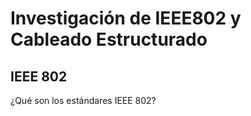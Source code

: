 # Investigación de IEEE802 y Cableado Estructurado

## IEEE 802
 
¿Qué son los estándares IEEE 802?
